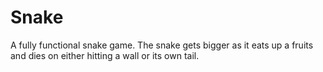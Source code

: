 # Snake
A fully functional snake game. The snake gets bigger as it eats up a fruits and dies on either hitting a wall or its own tail.
